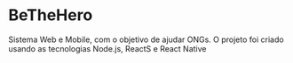 # BeTheHero
Sistema Web e Mobile, com o objetivo de ajudar ONGs. O projeto foi criado usando as tecnologias Node.js, ReactS e React Native
